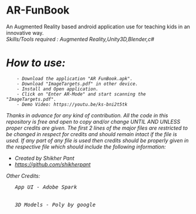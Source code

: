 # AR-FunBook
An Augmented Reality based android application use for teaching kids in an innovative way.</br>
<i>Skills/Tools required : Augmented Reality,Unity3D,Blender,c#</br>

# How to use:
        - Download the application "AR FunBook.apk".
        - Download "ImageTargets.pdf" in other device.
        - Install and Open application.
        - Click on "Enter AR-Mode" and start scanning the "ImageTargets.pdf".
        - Demo Video: https://youtu.be/ks-bni2t5tk
        
Thanks in advance for any kind of contribution. All the code in this repository is free and open to copy and/or change UNTIL AND UNLESS proper credits are given. The first 2 lines of the major files are restricted to be changed in respect for credits and should remain intact if the file is used. If any part of any file is used then credits should be properly given in the respective file which should include the following information: 

- Created by Shikher Pant 
- https://github.com/shikherpant

Other Credits:</br><ul>
    <pre><li>App UI - Adobe Spark</li></br>
    <li>3D Models - Poly by google</li></ul></pre></i>

